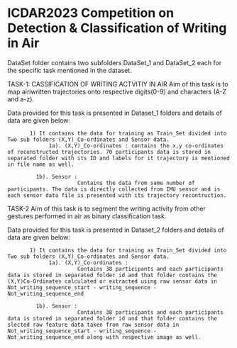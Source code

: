 # ICDAR2023 Competition on Detection & Classification of Writing in Air

DataSet folder contains two subfolders DataSet_1 and DataSet_2 each for the specific task mentioned in the dataset.

TASK-1:
CASSIFICATION OF WRITING ACTVITIY IN AIR
Aim of this task is to map airiwritten trajectories onto respective digits(0-9) and characters (A-Z and a-z).

Data provided for this task is presented in Dataset_1 folders and details of data are given below:
 
           1) It contains the data for training as Train_Set divided into Two sub folders (X,Y)_Co-ordinates and Sensor data.
	             1a). (X,Y)_Co-ordinates : contains the x,y co-ordinates of reconstructed trajectories. 70 participants data is stored in separated folder with its ID and labels for it trajectory is mentioned in file name as well.
				  
		     1b). Sensor : 
		                  Contains the data from same number of participants. The data is directly collected from IMU sensor and is each sensor data file is presented with its trajectory recontruction.
				  
TASK-2
Aim of this task is to segment the writing activity from other gestures performed in air as binary classification task.
  
Data provided for this task is presented in Dataset_2 folders and details of data are given below:

           1) It contains the data for training as Train_Set divided into Two sub folders (X,Y)_Co-ordinates and Sensor data.
	             1a). (X,Y)_Co-ordinates : 
		                  Contains 38 participants and each participants data is stored in separated folder id and that folder contains the (X,Y)Co-Ordinates calculated or extracted using raw sensor data in Not_writing_sequence_start - writing_sequence - Not_writing_sequence_end 
				  
		     1b). Sensor : 
		                  Contains 38 participants and each participants data is stored in separated folder id and that folder contains the  slected raw feature data taken from raw sensor data in Not_writing_sequence_start - writing_sequence - Not_writing_sequence_end along with respective image as well.
				  
	   
